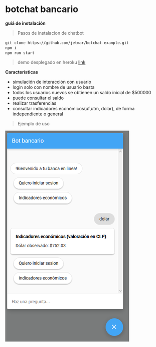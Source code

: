 # botchat bancario
**guiá de instalación** 

> Pasos de instalacion de chatbot 

    git clone https://github.com/jetmar/botchat-example.git
    npm i
    npm run start

> demo desplegado en heroku [link](https://chatbot-example-cl.herokuapp.com/)

**Características**  

 - simulación de interacción con usuario 
 - login solo con nombre de usuario basta    
 - todos los usuarios nuevos se obtienen un saldo inicial de $500000
 - puede consultar el saldo
 - realizar trasferencias
 - consultar indicadores económicos(uf,utm, dolar), de forma independiente o general   
 

> Ejemplo de uso

![indicador economico dolar](https://raw.githubusercontent.com/jetmar/botchat-example/master/public/images/example.png)

